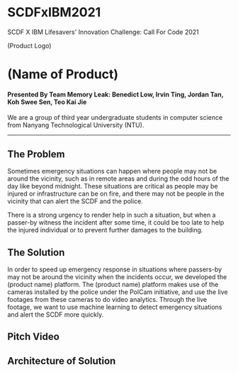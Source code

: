 # SCDFxIBM2021
SCDF X IBM Lifesavers' Innovation Challenge: Call For Code 2021

(Product Logo)

# (Name of Product)
#### Presented By Team Memory Leak: Benedict Low, Irvin Ting, Jordan Tan, Koh Swee Sen, Teo Kai Jie
We are a group of third year undergraduate students in computer science from Nanyang Technological University (NTU).

-----
## The Problem
Sometimes emergency situations can happen where people may not be around the vicinity, such as in remote areas and during the odd hours of the day like beyond midnight. These situations are critical as people may be injured or infrastructure can be on fire, and there may not be people in the vicinity that can alert the SCDF and the police. 

There is a strong urgency to render help in such a situation, but when a passer-by witness the incident after some time, it could be too late to help the injured individual or to prevent further damages to the building.

## The Solution
In order to speed up emergency response in situations where passers-by may not be around the vicinity when the incidents occur, we developed the (product name) platform. The (product name) platform makes use of the cameras installed by the police under the PolCam initiative, and use the live footages from these cameras to do video analytics. Through the live footage, we want to use machine learning to detect emergency situations and alert the SCDF more quickly.

## Pitch Video


## Architecture of Solution

